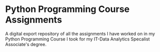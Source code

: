 # Python Programming Course Assignments
A digital export repository of all the assignments I have worked on in my Python Programming Course I took for my IT-Data Analytics Specalist Associate's degree.
